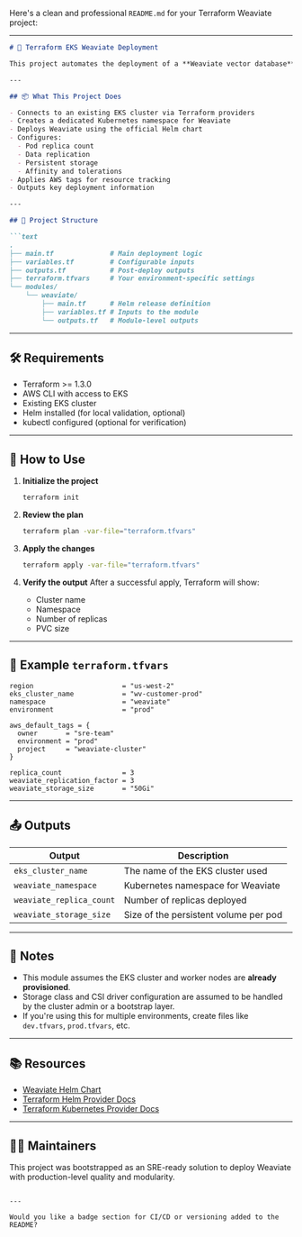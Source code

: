 Here's a clean and professional `README.md` for your Terraform Weaviate project:

---

````markdown
# 🚀 Terraform EKS Weaviate Deployment

This project automates the deployment of a **Weaviate vector database** onto an existing **Amazon EKS (Elastic Kubernetes Service)** cluster using **Terraform** and **Helm**. It provides a scalable, highly available, and repeatable infrastructure setup that can be reused across environments like `dev`, `staging`, or `prod`.

---

## 📦 What This Project Does

- Connects to an existing EKS cluster via Terraform providers
- Creates a dedicated Kubernetes namespace for Weaviate
- Deploys Weaviate using the official Helm chart
- Configures:
  - Pod replica count
  - Data replication
  - Persistent storage
  - Affinity and tolerations
- Applies AWS tags for resource tracking
- Outputs key deployment information

---

## 📁 Project Structure

```text
.
├── main.tf              # Main deployment logic
├── variables.tf         # Configurable inputs
├── outputs.tf           # Post-deploy outputs
├── terraform.tfvars     # Your environment-specific settings
└── modules/
    └── weaviate/
        ├── main.tf      # Helm release definition
        ├── variables.tf # Inputs to the module
        └── outputs.tf   # Module-level outputs
````

---

## 🛠️ Requirements

* Terraform >= 1.3.0
* AWS CLI with access to EKS
* Existing EKS cluster
* Helm installed (for local validation, optional)
* kubectl configured (optional for verification)

---

## 🔧 How to Use

1. **Initialize the project**

   ```bash
   terraform init
   ```

2. **Review the plan**

   ```bash
   terraform plan -var-file="terraform.tfvars"
   ```

3. **Apply the changes**

   ```bash
   terraform apply -var-file="terraform.tfvars"
   ```

4. **Verify the output**
   After a successful apply, Terraform will show:

   * Cluster name
   * Namespace
   * Number of replicas
   * PVC size

---

## 🧪 Example `terraform.tfvars`

```hcl
region                      = "us-west-2"
eks_cluster_name            = "wv-customer-prod"
namespace                   = "weaviate"
environment                 = "prod"

aws_default_tags = {
  owner       = "sre-team"
  environment = "prod"
  project     = "weaviate-cluster"
}

replica_count               = 3
weaviate_replication_factor = 3
weaviate_storage_size       = "50Gi"
```

---

## 📤 Outputs

| Output                   | Description                           |
| ------------------------ | ------------------------------------- |
| `eks_cluster_name`       | The name of the EKS cluster used      |
| `weaviate_namespace`     | Kubernetes namespace for Weaviate     |
| `weaviate_replica_count` | Number of replicas deployed           |
| `weaviate_storage_size`  | Size of the persistent volume per pod |

---

## 🧠 Notes

* This module assumes the EKS cluster and worker nodes are **already provisioned**.
* Storage class and CSI driver configuration are assumed to be handled by the cluster admin or a bootstrap layer.
* If you're using this for multiple environments, create files like `dev.tfvars`, `prod.tfvars`, etc.

---

## 📚 Resources

* [Weaviate Helm Chart](https://artifacthub.io/packages/helm/weaviate/weaviate)
* [Terraform Helm Provider Docs](https://registry.terraform.io/providers/hashicorp/helm/latest/docs)
* [Terraform Kubernetes Provider Docs](https://registry.terraform.io/providers/hashicorp/kubernetes/latest/docs)

---

## 🧑‍💻 Maintainers

This project was bootstrapped as an SRE-ready solution to deploy Weaviate with production-level quality and modularity.

```

---

Would you like a badge section for CI/CD or versioning added to the README?
```
